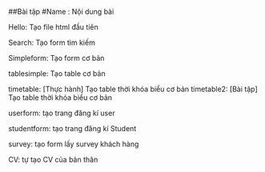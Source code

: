 ##Bài tập
#Name : Nội dung bài


Hello: Tạo file html đầu tiên

Search: Tạo form tìm kiếm

Simpleform: Tạo form cơ bản

tablesimple: Tạo table cơ bản

timetable: [Thực hành] Tạo table thời khóa biểu cơ bản
timetable2: [Bài tập] Tạo table thời khóa biểu cơ bản

userform: tạo trang đăng kí user

studentform: tạo trang đăng kí Student

survey: tạo form lấy survey khách hàng

CV: tự tạo CV của bản thân
